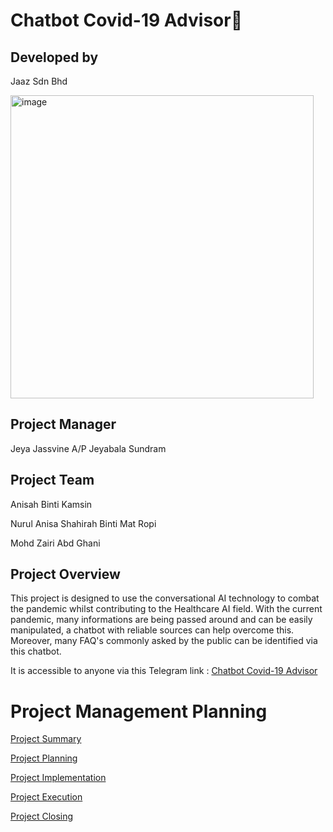  # Chatbot Covid-19 Advisor🦠

## Developed by 
 Jaaz Sdn Bhd
 
 
<img width="485" alt="image" src="https://user-images.githubusercontent.com/55356959/150509324-4412ee54-e494-46f0-af75-0ae37d90e731.png">

## Project Manager
Jeya Jassvine A/P Jeyabala Sundram

## Project Team
Anisah Binti Kamsin

Nurul Anisa Shahirah Binti Mat Ropi 

Mohd Zairi Abd Ghani

## Project Overview

This project is designed to use the conversational AI technology to combat the pandemic whilst contributing to 
the Healthcare AI field. With the current pandemic, many informations are being passed around and can be easily manipulated, a chatbot with reliable sources
can help overcome this. Moreover, many FAQ's commonly asked by the public can be identified via this chatbot.

It is accessible to anyone via this Telegram link : [Chatbot Covid-19 Advisor](https://web.telegram.org/z/#2114253556)

# Project Management Planning

[Project Summary]()

[Project Planning]()

[Project Implementation]()

[Project Execution]()

[Project Closing]()
